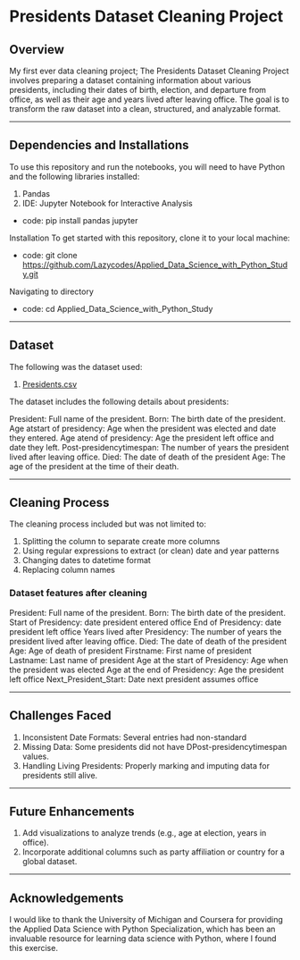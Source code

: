 # Presidents Dataset Cleaning Project

## Overview

My first ever data cleaning project; The Presidents Dataset Cleaning Project involves preparing a dataset containing information about various presidents, including their dates of birth, election, and departure from office, as well as their age and years lived after leaving office. The goal is to transform the raw dataset into a clean, structured, and analyzable format.

---


## Dependencies and Installations

To use this repository and run the notebooks, you will need to have Python and the following libraries installed:
1. Pandas
2. IDE: Jupyter Notebook for Interactive Analysis
- code: pip install pandas jupyter

Installation
To get started with this repository, clone it to your local machine:
- code: git clone https://github.com/Lazycodes/Applied_Data_Science_with_Python_Study.git
  
Navigating to directory
- code: cd Applied_Data_Science_with_Python_Study

---


## Dataset 
The following was the dataset used:
1. <a href="https://github.com/Lazycodes/First_Data_Cleaning/blob/main/presidents.csv">Presidents.csv</a>

The dataset includes the following details about presidents:

President: Full name of the president.
Born: The birth date of the president.
Age atstart of presidency: Age when the president was elected and date they entered.
Age atend of presidency: Age the president left office and date they left.
Post-presidencytimespan: The number of years the president lived after leaving office.
Died: The date of death of the president
Age: The age of the president at the time of their death.

---

## Cleaning Process
The cleaning process included but was not limited to:

1. Splitting the column to separate create more columns
2. Using regular expressions to extract (or clean) date and year patterns
3. Changing dates to datetime format 
4. Replacing column names

### Dataset features after cleaning

President: Full name of the president.
Born: The birth date of the president.
Start of Presidency: date president entered office
End of Presidency: date president left office
Years lived after Presidency: The number of years the president lived after leaving office.
Died: The date of death of the president
Age: Age of death of president
Firstname: First name of president
Lastname: Last name of president
Age at the start of Presidency: Age when the president was elected
Age at the end of Presidency: Age the president left office
Next_President_Start: Date next president assumes office

---


## Challenges Faced

1. Inconsistent Date Formats: Several entries had non-standard
2. Missing Data: Some presidents did not have DPost-presidencytimespan values.
3. Handling Living Presidents: Properly marking and imputing data for presidents still alive.

---


## Future Enhancements
1. Add visualizations to analyze trends (e.g., age at election, years in office).
2. Incorporate additional columns such as party affiliation or country for a global dataset.

---

## Acknowledgements
I would like to thank the University of Michigan and Coursera for providing the Applied Data Science with Python Specialization, which has been an invaluable resource for learning data science with Python, where I found this exercise.
